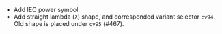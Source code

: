  * Add IEC power symbol.
 * Add straight lambda (`λ`) shape, and corresponded variant selector `cv94`. Old shape is placed under `cv95` (#467).